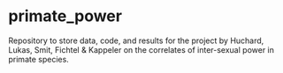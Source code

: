 # primate_power

Repository to store data, code, and results for the project by Huchard, Lukas, Smit, Fichtel & Kappeler on the correlates of inter-sexual power in primate species.
